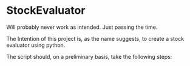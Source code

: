 # StockEvaluator
Will probably never work as intended. Just passing the time.

The Intention of this project is, as the name suggests, to create a stock evaluator using python.

The script should, on a preliminary basis, take the following steps: 
